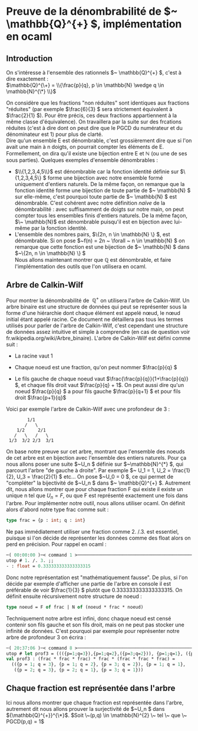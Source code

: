 # Preuve de la dénombrabilité de $~ \mathbb{Q}^{+} $, implémentation en ocaml
## Introduction
On s'intéresse à l'ensemble des rationnels $~ \mathbb{Q}^{+} $, c'est à dire exactement :  
$\mathbb{Q}^{\+} = \\{\frac{p}{q}, p \in \mathbb{N} \wedge q \in \mathbb{N}^{\*} \\}$  

On considère que les fractions "non réduites" sont identiques aux fractions "réduites" (par exemple $\frac{6}{3} $ sera strictement équivalent à $\frac{2}{1} $). Pour être précis, ces deux fractions appartiennent à la même classe d'équivalence). On travaillera par la suite sur des frcations réduites (c'est à dire dont on peut dire que le PGCD du numérateur et du dénominateur est 1) pour plus de clarté.  
Dire qu'un ensemble E est dénombrable, c'est grossièrement dire que si l'on avait une main à n doigts, on pourrait compter les éléments de E. Formellement, on dira qu'il existe une bijection entre E et $\mathbb{N}$ (ou une de ses sous parties). Quelques exemples d'ensemble dénombrables :  

+ $\\{1,2,3,4,5\\}$ est dénombrable car la fonction identité définie sur $\\{1,2,3,4,5\\} $ forme une bijection avec notre ensemble formé uniquement d'entiers naturels. De la même façon, on remarque que la fonction identité forme une bijection de toute partie de $\~ \mathbb{N} $ sur elle-même, c'est pourquoi toute partie de $\~ \mathbb{N} $ est dénombrable. C'est cohérent avec notre définition *naïve* de la dénombrabilité : avec suffisamment de doigts sur notre main, on peut compter tous les ensembles finis d'entiers naturels. De la même façon, $\~ \mathbb{N}$ est dénombrable puisqu'il est en bijection avec lui-même par la fonction identité.
+ L'ensemble des nombres pairs, $\\{2n, n \in \mathbb{N} \\} $, est dénombrable. Si on pose $\~f(n) = 2n \~ \forall \~ n \in \mathbb{N} $ on remarque que cette fonction est une bijection de $\~ \mathbb{N} $ dans $~\\{2n, n \in \mathbb{N} \\} $  
Nous allons maintenant montrer que $\mathbb{Q}$ est dénombrable, et faire l'implémentation des outils que l'on utilisera en ocaml. 

## Arbre de Calkin-Wilf

Pour montrer la dénombrabilité de $~ \mathbb{Q}^{+}$ on utilisera l'arbre de Calkin-Wilf. Un arbre binaire est une structure de données qui peut se représenter sous la forme d'une hiérarchie dont chaque élément est appelé nœud, le nœud initial étant appelé racine. Ce document ne détaillera pas tous les termes utilisés pour parler de l'arbre de Calkin-Wilf, c'est cependant une structure de données assez intuitive et simple à comprendre (en cas de question voir fr.wikipedia.org/wiki/Arbre_binaire). L'arbre de Calkin-Wilf est défini comme suit :  
+ La racine vaut 1  

+ Chaque noeud est une fraction, qu'on peut nommer $\frac{p}{q} $  

+ Le fils gauche de chaque noeud vaut $\frac{\frac{p}{q}}{1+\frac{p}{q}} $, et chaque fils droit vaut $\frac{p}{q} + 1$. On peut aussi dire qu'un noeud $\frac{p}{q} $ a pour fils gauche $\frac{p}{q+1} $ et pour fils droit $\frac{p+1}{q}$

Voici par exemple l'arbre de Calkin-Wilf avec une profondeur de 3 :
```text
        1/1
       /   \
    1/2     2/1
   /   \   /   \
 1/3  3/2 2/3  3/1
```

On base notre preuve sur cet arbre, montrant que l'ensemble des noeuds de cet arbre est en bijection avec l'ensemble des entiers naturels. Pour ça nous allons poser une suite $\~U_n $ définie sur $\~\mathbb{N}^{\*} $, qui parcourt l'arbre "de gauche à droite". Par exemple $\~ U_1 = 1, U_2 = \frac{1}{2}, U_3 = \frac{2}{1} $ etc... On pose $\~U_0 = 0 $, ce qui permet de "compléter" la bijectivité de $~U_n $ dans $\~ \mathbb{Q}^{+} $.
Autrement dit, nous allons montrer que pour chaque fraction F qui existe il existe un unique n tel que $U_n = F$, ou que F est représenté exactement une fois dans l'arbre.
Pour implémenter notre outil, nous allons utiliser ocaml. On définit alors d'abord notre type frac comme suit :
```ocaml
type frac = {p : int; q : int} 
```
Ne pas immédiatement utiliser une fraction comme 2. /.3. est essentiel, puisque si l'on décide de représenter les données comme des float alors on perd en précision. Pour rappel en ocaml :
```ocaml
─( 00:00:00 )─< command 1 >─────────────────────────────────────────────{ counter: 0 }─
utop # 1. /. 3. ;; 
- : float = 0.333333333333333315
```
Donc notre représentation est "mathématiquement fausse". De plus, si l'on décide par exemple d'afficher une partie de l'arbre en console il est préférable de voir $\frac{1}{3} $ plutôt que 0.333333333333333315. On définit ensuite récursivement notre structure de noeud : 
```ocaml
type noeud = F of frac | N of (noeud * frac * noeud)
```
Techniquement notre arbre est infini, donc chaque noeud est censé contenir son fils gauche et son fils droit, mais on ne peut pas stocker une infinité de données. C'est pourquoi par exemple pour représenter notre arbre de profondeur 3 on écrira :
```ocaml
─( 20:37:06 )─< command 8 >─────────────────────────────────────────────{ counter: 0 }─
utop # let prof3 = ((({p=1;q=3}),{p=1;q=2},({p=3;q=2})), {p=1;q=1}, ({p=2;q=3},{p=2;q=1},{p=3;q=1})) ;; 
val prof3 : (frac * frac * frac) * frac * (frac * frac * frac) =
  (({p = 1; q = 3}, {p = 1; q = 2}, {p = 3; q = 2}), {p = 1; q = 1},
   ({p = 2; q = 3}, {p = 2; q = 1}, {p = 3; q = 1}))
```

## Chaque fraction est représentée dans l'arbre 

Ici nous allons montrer que chaque fraction est représentée dans l'arbre, autrement dit nous allons prouver la surjectivité de $~U_n $ dans ${\mathbb{Q}^{+}}^{\*}$. 
$Soit \~(p,q) \in \mathbb{N}^{2} \~ tel \~ que \~ PGCD(p,q) = 1$ 
